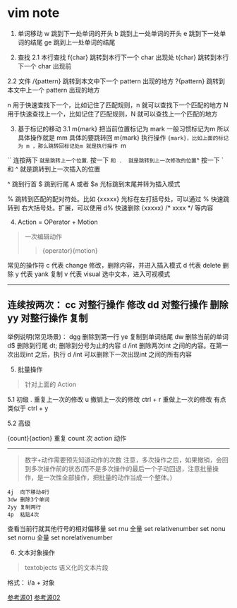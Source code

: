 # vim note

1. 单词移动
w 跳到下一处单词的开头
b 跳到上一处单词的开头
e 跳到下一处单词的结尾
ge 跳到上一处单词的结尾


2. 查找
2.1 本行查找
f{char}  跳转到本行下一个 char 出现处
t{char}  跳转到本行下一个 char 出现前

2.2 文件
/{pattern} 跳转到本文中下一个 pattern 出现的地方
?{pattern} 跳转到本文中上一个 pattern 出现的地方

n 用于快速查找下一个，比如记住了匹配规则，n  就可以查找下一个匹配的地方
N 用于快速查找上一个，比如记住了匹配规则，N  就可以查找上一个匹配的地方

3. 基于标记的移动
3.1 m{mark} 把当前位置标记为 mark  一般习惯标记为m  所以具体操作就是 mm
    具体的要跳转回 m{mark} 执行操作 `{mark}，比如上面的标记为 m ，那么跳转回标记处m 就是执行操作 `m

`` 连按两下 ` 就是跳转上一个位置
`. 按一下 ` 和 .  就是跳转到上一次修改的位置
`^ 按一下 ` 和 ^ 就是跳转到上一次插入的位置

^ 跳到行首
$ 跳到行尾
A 或者 $a 光标跳到末尾并转为插入模式

% 跳转到匹配的配对符处。比如 {xxxxx} 光标在左打括号处，可以通过 % 快速跳转到 右大括号处。扩展，可以使用 d% 快速删除 {xxxxx} /* xxxx */  等内容

4. Action = OPerator + Motion
> 一次编辑动作
>> {operator}{motion}

常见的操作符
c 代表 change 修改，删除内容，并进入插入模式
d 代表 delete 删除
y 代表 yank 复制
v 代表 visual 选中文本，进入可视模式

---
连续按两次：
    cc  对整行操作  修改
    dd  对整行操作  删除
    yy  对整行操作  复制
---
举例说明(常见场景)：
    dgg     删除到第一行
    ye      复制到单词结尾
    dw      删除当前的单词
    d$      删除到行尾
    dt;     删除到分号为止的内容
    d /int  删除两次int 之间的内容。在第一次出现int 之后，执行 d /int 可以删除下一次出现int 之间的所有内容

5. 批量操作

>针对上面的 Action

5.1 初级
. 重复上一次的修改
u 撤销上一次的修改
ctrl + r 重做上一次的修改  有点类似于 ctrl + y

5.2 高级

{count}{action} 重复 count 次 action 动作

---
> 数字+动作需要预先知道动作的次数
> 注意，多次操作之后，如果撤销，会回到多次操作前的状态(而不是多次操作的最后一个子动回退，注意批量操作，是一次性全部操作，把批量的动作当成一个整体。)

    4j  向下移动4行
    3dw 删除3个单词
    2yy 复制两行
    4p  粘贴4次

查看当前行就其他行号的相对偏移量
set rnu     全量 set relativenumber   set nonu
set nornu   全量 set norelativenumber

6. 文本对象操作 
> textobjects 语义化的文本片段

格式： i/a + 对象


[参考源01](https://www.bilibili.com/video/BV1s4421A7he?spm_id_from=333.788.videopod.episodes&vd_source=185f80d453b08f4c6ad76d3216e073b8&p=3)
[参考源02](https://share.weiyun.com/XNxSRe9o)
